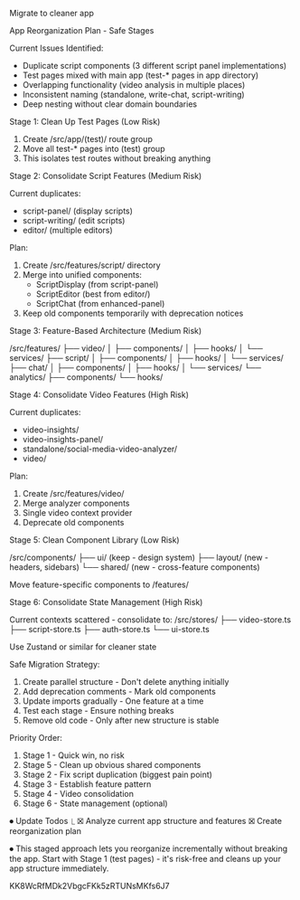 Migrate to cleaner app

App Reorganization Plan - Safe Stages

  Current Issues Identified:

  - Duplicate script components (3 different script
  panel implementations)
  - Test pages mixed with main app (test-* pages in
  app directory)
  - Overlapping functionality (video analysis in
  multiple places)
  - Inconsistent naming (standalone, write-chat,
  script-writing)
  - Deep nesting without clear domain boundaries

  Stage 1: Clean Up Test Pages (Low Risk)

  1. Create /src/app/(test)/ route group
  2. Move all test-* pages into (test) group
  3. This isolates test routes without breaking 
  anything

  Stage 2: Consolidate Script Features (Medium Risk)

  Current duplicates:
  - script-panel/ (display scripts)
  - script-writing/ (edit scripts)
  - editor/ (multiple editors)

  Plan:
  1. Create /src/features/script/ directory
  2. Merge into unified components:
     - ScriptDisplay (from script-panel)
     - ScriptEditor (best from editor/)
     - ScriptChat (from enhanced-panel)
  3. Keep old components temporarily with deprecation
   notices

  Stage 3: Feature-Based Architecture (Medium Risk)

  /src/features/
  ├── video/
  │   ├── components/
  │   ├── hooks/
  │   └── services/
  ├── script/
  │   ├── components/
  │   ├── hooks/
  │   └── services/
  ├── chat/
  │   ├── components/
  │   ├── hooks/
  │   └── services/
  └── analytics/
      ├── components/
      └── hooks/

  Stage 4: Consolidate Video Features (High Risk)

  Current duplicates:
  - video-insights/
  - video-insights-panel/
  - standalone/social-media-video-analyzer/
  - video/

  Plan:
  1. Create /src/features/video/
  2. Merge analyzer components
  3. Single video context provider
  4. Deprecate old components

  Stage 5: Clean Component Library (Low Risk)

  /src/components/
  ├── ui/          (keep - design system)
  ├── layout/      (new - headers, sidebars)
  └── shared/      (new - cross-feature components)

  Move feature-specific components to /features/

  Stage 6: Consolidate State Management (High Risk)

  Current contexts scattered - consolidate to:
  /src/stores/
  ├── video-store.ts
  ├── script-store.ts
  ├── auth-store.ts
  └── ui-store.ts

  Use Zustand or similar for cleaner state

  Safe Migration Strategy:

  1. Create parallel structure - Don't delete
  anything initially
  2. Add deprecation comments - Mark old components
  3. Update imports gradually - One feature at a time
  4. Test each stage - Ensure nothing breaks
  5. Remove old code - Only after new structure is
  stable

  Priority Order:

  1. Stage 1 - Quick win, no risk
  2. Stage 5 - Clean up obvious shared components
  3. Stage 2 - Fix script duplication (biggest pain
  point)
  4. Stage 3 - Establish feature pattern
  5. Stage 4 - Video consolidation
  6. Stage 6 - State management (optional)

⏺ Update Todos
  ⎿  ☒ Analyze current app structure and features
     ☒ Create reorganization plan

⏺ This staged approach lets you reorganize
  incrementally without breaking the app. Start with
  Stage 1 (test pages) - it's risk-free and cleans up
   your app structure immediately.

KK8WcRfMDk2VbgcFKk5zRTUNsMKfs6J7